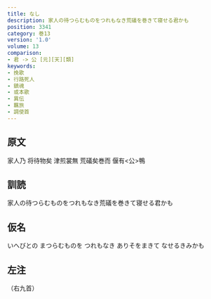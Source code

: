 ```yaml
---
title: なし
description: 家人の待つらむものをつれもなき荒礒を巻きて寝せる君かも
position: 3341
category: 巻13
version: '1.0'
volume: 13
comparison:
- 君 -> 公 [元][天][類]
keywords:
- 挽歌
- 行路死人
- 鎮魂
- 或本歌
- 異伝
- 羈旅
- 調使首
---
```


## 原文

家人乃 将待物矣 津煎裳無 荒礒矣巻而 偃有<公>鴨

## 訓読

家人の待つらむものをつれもなき荒礒を巻きて寝せる君かも

## 仮名

いへびとの まつらむものを つれもなき ありそをまきて なせるきみかも

## 左注

（右九首）
